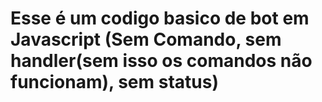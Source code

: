# Esse é um codigo basico de bot em Javascript (Sem Comando, sem handler(sem isso os comandos não funcionam), sem status)

